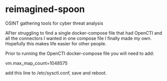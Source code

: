# reimagined-spoon
OSINT gathering tools for cyber threat analysis

AFter struggling to find a single docker-compose file that had OpenCTI and all the connectors I wanted in one compose file I finally made my own. Hopefully this makes life easier for other people. 

Prior to running the OpenCTI docker-compose file you will need to add:

vm.max_map_count=1048575

add this line to /etc/sysctl.conf, save and reboot. 

